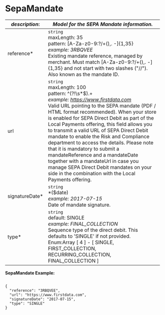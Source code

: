 
# SepaMandate

| *description*: | *Model for the SEPA Mandate information.*| 
|----|----|
| reference* |  ``` string ```  <br/> maxLength: 35  <br/> pattern: [A-Za-z0-9:?/+(),. -]{1,35}  <br/> *example: 3RBQVEE*  <br/> Existing mandate reference, managed by merchant. Must match [A-Za-z0-9:?/+(),. -]{1,35} and not start with two slashes ("//"). Also known as the mandate ID.|
| url |  ``` string ```  <br/> maxLength: 100  <br/> pattern: ^(?!\s*$).+  <br/> *example: https://www.firstdata.com*  <br/> Valid URL pointing to the SEPA mandate (PDF / HTML format recommended). When your store is enabled for SEPA Direct Debit as part of the Local Payments offering, this field allows you to transmit a valid URL of SEPA Direct Debit mandate to enable the Risk and Compliance department to access the details. Please note that it is mandatory to submit a mandateReference and a mandateDate together with a mandateUrl in case you manage SEPA Direct Debit mandates on your side in the combination with the Local Payments offering.|  
| signatureDate* |  ``` string ```   <br/> *($date) <br/> *example: 2017-07-15*  <br/> Date of mandate signature.|
| type* |  ``` string ```   <br/> default: SINGLE  <br/> *example: FINAL_COLLECTION*  <br/> Sequence type of the direct debit. This defaults to 'SINGLE' if not provided.  <br/> Enum:Array [ 4 ] - [ SINGLE, FIRST_COLLECTION, RECURRING_COLLECTION, FINAL_COLLECTION ]|

**SepaMandate Example:**

```{r}

{
  "reference": "3RBQVEE",
  "url": "https://www.firstdata.com",
  "signatureDate": "2017-07-15",
  "type": "SINGLE"
}
```




  





